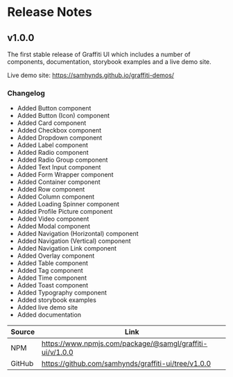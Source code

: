 # Release Notes

## v1.0.0

The first stable release of Graffiti UI which includes a number of components, documentation, storybook examples and a live demo site.

Live demo site: https://samhynds.github.io/graffiti-demos/

### Changelog

- Added Button component
- Added Button (Icon) component
- Added Card component
- Added Checkbox component
- Added Dropdown component
- Added Label component
- Added Radio component
- Added Radio Group component
- Added Text Input component
- Added Form Wrapper component
- Added Container component
- Added Row component
- Added Column component
- Added Loading Spinner component
- Added Profile Picture component
- Added Video component
- Added Modal component
- Added Navigation (Horizontal) component
- Added Navigation (Vertical) component
- Added Navigation Link component
- Added Overlay component
- Added Table component
- Added Tag component
- Added Time component
- Added Toast component
- Added Typography component
- Added storybook examples
- Added live demo site
- Added documentation

| Source | Link                                                     |
| ------ | -------------------------------------------------------- |
| NPM    | https://www.npmjs.com/package/@samgl/graffiti-ui/v/1.0.0 |
| GitHub | https://github.com/samhynds/graffiti-ui/tree/v1.0.0      |
